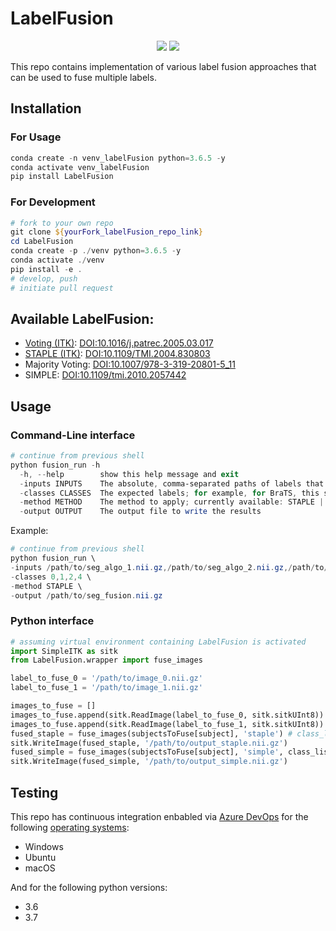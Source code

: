 # LabelFusion

<p align="center">
    <a href="https://pypi.org/project/LabelFusion/"><img src="https://img.shields.io/pypi/v/labelfusion"/></a>
    <a href="https://dev.azure.com/FETS-AI/LabelFusion/_build?definitionId=2&_a=summary" alt="Windows_3.6"><img src="https://dev.azure.com/FETS-AI/LabelFusion/_apis/build/status/FETS-AI.LabelFusion?branchName=main&jobName=Job&configuration=Job%20windows_3.6" /></a>
</p>


This repo contains implementation of various label fusion approaches that can be used to fuse multiple labels.

## Installation

### For Usage
```powershell
conda create -n venv_labelFusion python=3.6.5 -y
conda activate venv_labelFusion
pip install LabelFusion
```

### For Development
```powershell
# fork to your own repo
git clone ${yourFork_labelFusion_repo_link}
cd LabelFusion
conda create -p ./venv python=3.6.5 -y
conda activate ./venv
pip install -e .
# develop, push
# initiate pull request
```

## Available LabelFusion:

- [Voting (ITK)](https://simpleitk.org/doxygen/latest/html/classitk_1_1simple_1_1LabelVotingImageFilter.html): [DOI:10.1016/j.patrec.2005.03.017](https://doi.org/10.1016/j.patrec.2005.03.017)
- [STAPLE (ITK)](https://simpleitk.org/doxygen/latest/html/classitk_1_1simple_1_1MultiLabelSTAPLEImageFilter.html): [DOI:10.1109/TMI.2004.830803](https://doi.org/10.1109/TMI.2004.830803)
- Majority Voting: [DOI:10.1007/978-3-319-20801-5_11](https://doi.org/10.1007/978-3-319-20801-5_11)
- SIMPLE: [DOI:10.1109/tmi.2010.2057442](https://doi.org/10.1109/TMI.2010.2057442)

## Usage

### Command-Line interface

```powershell
# continue from previous shell
python fusion_run -h
  -h, --help        show this help message and exit
  -inputs INPUTS    The absolute, comma-separated paths of labels that need to be fused
  -classes CLASSES  The expected labels; for example, for BraTS, this should be '0,1,2,4' - not used for STAPLE or ITKVoting
  -method METHOD    The method to apply; currently available: STAPLE | ITKVoting | MajorityVoting | SIMPLE
  -output OUTPUT    The output file to write the results
```

Example:
```powershell
# continue from previous shell
python fusion_run \
-inputs /path/to/seg_algo_1.nii.gz,/path/to/seg_algo_2.nii.gz,/path/to/seg_algo_3.nii.gz \
-classes 0,1,2,4 \
-method STAPLE \
-output /path/to/seg_fusion.nii.gz
```

### Python interface

```python
# assuming virtual environment containing LabelFusion is activated
import SimpleITK as sitk
from LabelFusion.wrapper import fuse_images

label_to_fuse_0 = '/path/to/image_0.nii.gz'
label_to_fuse_1 = '/path/to/image_1.nii.gz'

images_to_fuse = []
images_to_fuse.append(sitk.ReadImage(label_to_fuse_0, sitk.sitkUInt8))
images_to_fuse.append(sitk.ReadImage(label_to_fuse_1, sitk.sitkUInt8))
fused_staple = fuse_images(subjectsToFuse[subject], 'staple') # class_list is not needed for staple/itkvoting
sitk.WriteImage(fused_staple, '/path/to/output_staple.nii.gz')
fused_simple = fuse_images(subjectsToFuse[subject], 'simple', class_list='0,1,2,4')
sitk.WriteImage(fused_simple, '/path/to/output_simple.nii.gz')
```

## Testing

This repo has continuous integration enbabled via [Azure DevOps](https://dev.azure.com/FETS-AI/LabelFusion/_build?definitionId=2&_a=summary) for the following [operating systems](https://github.com/FETS-AI/LabelFusion/blob/a51b82ad9880d466ed1d42441dd46de37e931df4/azure-pipelines.yml#L9):

- Windows
- Ubuntu
- macOS

And for the following python versions:

- 3.6
- 3.7
